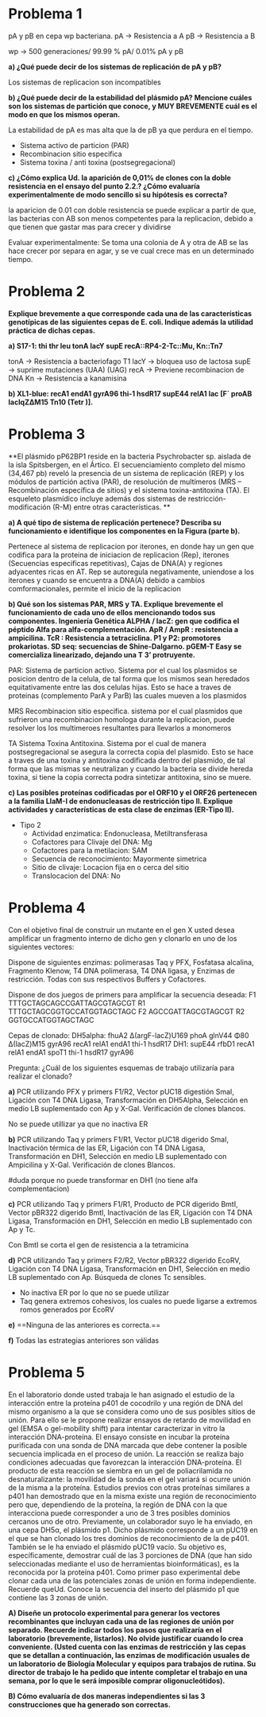 
# Problema 1
pA y pB en cepa wp bacteriana.
pA → Resistencia a A
pB → Resistencia a B

wp → 500 generaciones/ 99.99 % pA/ 0.01% pA y pB

**a) ¿Qué puede decir de los sistemas de replicación de pA y pB?**

Los sistemas de replicacion son incompatibles

**b) ¿Qué puede decir de la estabilidad del plásmido pA? Mencione cuáles son los sistemas de partición que conoce, y MUY BREVEMENTE cuál es el modo en que los mismos operan.**

La estabilidad de pA es mas alta que la de pB ya que perdura en el tiempo.
- Sistema activo de particion (PAR)
- Recombinacion sitio especifica
- Sistema toxina / anti toxina (postsegregacional)

**c) ¿Cómo explica Ud. la aparición de 0,01% de clones con la doble resistencia en el ensayo del punto 2.2.? ¿Cómo evaluaría experimentalmente de modo sencillo si su hipótesis es correcta?**

la aparicion de 0.01 con doble resistencia se puede explicar a partir de que, las bacterias con AB son menos competentes para la replicacion, debido a que tienen que gastar mas para crecer y dividirse

Evaluar experimentalmente:
Se toma una colonia de A y otra de AB se las hace crecer por separa en agar, y se ve cual crece mas en un determinado tiempo.

# Problema 2
**Explique brevemente a que corresponde cada una de las características genotípicas de las siguientes cepas de E. coli. Indique además la utilidad práctica de dichas cepas.**

**a) S17-1: thi thr leu tonA lacY supE recA::RP4-2-Tc::Mu, Kn::Tn7**

tonA → Resistencia a bacteriofago T1
lacY → bloquea uso de lactosa
supE → suprime mutaciones (UAA) (UAG)
recA → Previene recombinacion de DNA
Kn → Resistencia a kanamisina

**b) XL1-blue: recA1 endA1 gyrA96 thi-1 hsdR17 supE44 relA1 lac [F´ proAB lacIqZ∆M15 Tn10 (Tetr )].**

# Problema 3
**El plásmido pP62BP1 reside en la bacteria Psychrobacter sp. aislada de la isla Spitsbergen, en el Ártico. El secuenciamiento completo del mismo (34,467 pb) reveló la presencia de un sistema de replicación (REP) y los módulos de partición activa (PAR), de resolución de multímeros (MRS – Recombinación específica de sitios) y el sistema toxina-antitoxina (TA). El esqueleto plasmídico incluye además dos sistemas de restricción-modificación (R-M) entre otras características. **

**a) A qué tipo de sistema de replicación pertenece? Describa su funcionamiento e identifique los componentes en la Figura (parte b).**

Pertenece al sistema de replicacion por iterones, en donde hay un gen que codifica para la proteina de iniciacion de replicacion (Rep), iterones (Secuencias especificas repetitivas), Cajas de DNA(A) y regiones adyacentes ricas en AT.
Rep se autoregula negativamente, uniendose a los iterones y cuando se encuentra a DNA(A) debido a cambios comformacionales, permite el inicio de la replicacion

**b) Qué son los sistemas PAR, MRS y TA. Explique brevemente el funcionamiento de cada uno de ellos mencionando todos sus componentes. Ingeniería Genética ALPHA / lacZ: gen que codifica el péptido Alfa para alfa-complementación. ApR / AmpR : resistencia a ampicilina. TcR : Resistencia a tetraciclina. P1 y P2: promotores prokariotas. SD seq: secuencias de Shine-Dalgarno. pGEM-T Easy se comercializa linearizado, dejando una T 3’ protruyente.**

PAR: 
Sistema de particion activo. Sistema por el cual los plasmidos se posicion dentro de la celula, de tal forma que los mismos sean heredados equitativamente entre las dos celulas hijas. 
Esto se hace a traves de proteinas (complemento ParA y ParB) las cuales mueven a los plasmidos

MRS
Recombinacion sitio especifica. sistema por el cual plasmidos que sufrieron una recombinacion homologa durante la replicacion, puede resolver los los multimeroes resultantes para llevarlos a monomeros

TA
Sistema Toxina Antitoxina. Sistema por el cual de manera postsegregacional se asegura la correcta copia del plasmido. Esto se hace a traves de una toxina y antitoxina codificada dentro del plasmido, de tal forma que las mismas se neutralizan y cuando la bacteria se divide hereda toxina, si tiene la copia correcta podra sintetizar antitoxina, sino se muere.

**c) Las posibles proteínas codificadas por el ORF10 y el ORF26 pertenecen a la familia LlaM-I de endonucleasas de restricción tipo II. Explique actividades y características de esta clase de enzimas (ER-Tipo II).**

- Tipo 2
	- Actividad enzimatica:
	  Endonucleasa, Metiltransferasa
	- Cofactores para Clivaje del DNA:
	  Mg
	- Cofactores para la metilacion:
	  SAM
	- Secuencia de reconocimiento:
	   Mayormente simetrica
	- Sitio de clivaje:
	  Locacion fija en o cerca del sitio
	- Translocacion del DNA:
	  No

# Problema 4
Con el objetivo final de construir un mutante en el gen X usted desea amplificar un fragmento interno de dicho gen y clonarlo
en uno de los siguientes vectores:

Dispone de siguientes enzimas: polimerasas Taq y PFX, Fosfatasa alcalina, Fragmento Klenow, T4 DNA polimerasa, T4 DNA
ligasa, y Enzimas de restricción. Todas con sus respectivos Buffers y Cofactores.

Dispone de dos juegos de primers para
amplificar la secuencia deseada:
F1 TTTGCTAGCAGCCGATTAGCGTAGCGT 
R1 TTTGCTAGCGGTGCCATGGTAGCTAGC
F2 AGCCGATTAGCGTAGCGT 
R2 GGTGCCATGGTAGCTAGC

Cepas de clonado:
DH5alpha: fhuA2 Δ(argF-lacZ)U169 phoA glnV44 Φ80 Δ(lacZ)M15 gyrA96 recA1 relA1 endA1 thi-1 hsdR17
DH1: supE44 rfbD1 recA1 relA1 endA1 spoT1 thi-1 hsdR17 gyrA96

Pregunta: ¿Cuál de los siguientes esquemas de trabajo utilizaría para realizar el clonado?

**a)** PCR utilizando PFX y primers F1/R2, Vector pUC18 digestión SmaI, Ligación con T4 DNA Ligasa, Transformación en DH5Alpha, Selección en medio LB suplementado con Ap y X-Gal. Verificación de clones blancos.

No se puede utillizar ya que no inactiva ER 

**b)** PCR utilizando Taq y primers F1/R1, Vector pUC18 digerido SmaI, Inactivación térmica de las ER, Ligación con T4 DNA Ligasa, Transformación en DH1, Selección en medio LB suplementado con Ampicilina y X-Gal. Verificación de clones Blancos.

#duda porque no puede transformar en DH1 (no tiene alfa complementacion)

**c)** PCR utilizando Taq y primers F1/R1, Producto de PCR digerido BmtI, Vector pBR322 digerido BmtI, Inactivación de las ER, Ligación con T4 DNA Ligasa, Transformación en DH1, Selección en medio LB suplementado con Ap y Tc.

Con BmtI se corta el gen de resistencia a la tetramicina

**d)** PCR utilizando Taq y primers F2/R2, Vector pBR322 digerido EcoRV, Ligación con T4 DNA Ligasa, Transformación en DH1, Selección en medio LB suplementado con Ap. Búsqueda de clones Tc sensibles.

- No inactiva ER por lo que no se puede utilizar
- Taq genera extremos cohesivos, los cuales no puede ligarse a extremos romos generados por EcoRV

**e)** ==Ninguna de las anteriores es correcta.==

**f)** Todas las estrategias anteriores son válidas

# Problema 5 
En el laboratorio donde usted trabaja le han asignado el estudio de la interacción entre la proteína p401 de cocodrilo y una región de DNA del mismo organismo a la que se considera como uno de sus posibles sitios de unión. Para ello se le propone realizar ensayos de retardo de movilidad en gel (EMSA o gel-mobility shift) para intentar caracterizar in vitro la interacción DNA-proteína. El ensayo consiste en incubar la proteína purificada con una sonda de DNA marcada que debe contener la posible secuencia implicada en el proceso de unión. La reacción se realiza bajo condiciones adecuadas que favorezcan la interacción DNA-proteína. El producto de esta reacción se siembra en un gel de poliacrilamida no desnaturalizante: la movilidad de la sonda en el gel variará si ocurre unión de la misma a la proteína. Estudios previos con otras proteínas similares a p401 han demostrado que en la misma existe una región de reconocimiento pero que, dependiendo de la proteína, la región de DNA con la que interacciona puede corresponder a uno de 3 tres posibles dominios cercanos uno de otro. Previamente, un colaborador suyo le ha enviado, en una cepa DH5α, el plásmido p1. Dicho plásmido corresponde a un pUC19 en el que se han clonado los tres dominios de reconocimiento de la de p401. También se le ha enviado el plásmido pUC19 vacío. Su objetivo es, específicamente, demostrar cuál de las 3 porciones de DNA (que han sido seleccionadas mediante el uso de herramientas bioinformáticas), es la reconocida por la proteína p401. Como primer paso experimental debe clonar cada una de las potenciales zonas de unión en forma independiente. Recuerde queUd. Conoce la secuencia del inserto del plásmido p1 que contiene las 3 zonas de unión.

**A) Diseñe un protocolo experimental para generar los vectores recombinantes que incluyan cada una de las regiones de unión por separado. Recuerde indicar todos los pasos que realizaría en el laboratorio (brevemente, listarlos). No olvide justificar cuando lo crea conveniente. (Usted cuenta con las enzimas de restricción y las cepas que se detallan a continuación, las enzimas de modificación usuales de un laboratorio de Biología Molecular y equipos para trabajos de rutina. Su director de trabajo le ha pedido que intente completar el trabajo en una semana, por lo que le será imposible comprar oligonucleótidos).** 



**B) Cómo evaluaría de dos maneras independientes si las 3 construcciones que ha generado son correctas.**
